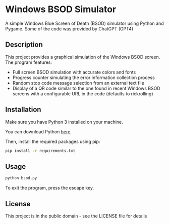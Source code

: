 # Windows BSOD Simulator

A simple Windows Blue Screen of Death (BSOD) simulator using Python and Pygame.
Some of the code was provided by ChatGPT (GPT4)

## Description

This project provides a graphical simulation of the Windows BSOD screen. The program features:

- Full screen BSOD simulation with accurate colors and fonts
- Progress counter simulating the error information collection process
- Random stop code message selection from an external text file
- Display of a QR code similar to the one found in recent Windows BSOD screens with a configurable URL in the code (defaults to rickrolling)

## Installation

Make sure you have Python 3 installed on your machine. 

You can download Python [here](https://www.python.org/downloads/).

Then, install the required packages using pip:

```bash
pip install -r requirements.txt
```
## Usage
```bash
python bsod.py
```

To exit the program, press the escape key.

## License
This project is in the public domain - see the LICENSE file for details
